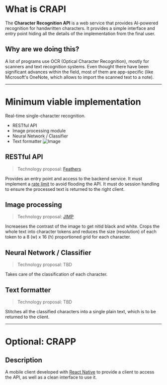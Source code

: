# What is CRAPI
The **Character Recognition API** is a web service that provides AI-powered recognition for handwritten characters. It provides a simple interface and entry point hiding all the details of the implementation from the final user.


## Why are we doing this?


A lot of programs use OCR (Optical Character Recognition), mostly for scanners and text recognition systems. Even thought there have been significant advances within the field, most of them are app-specific (like Microsoft's OneNote, which allows to import the scanned text to a note).


------------------------------
# Minimum viable implementation
Real-time single-character recognition.
- RESTful API
- Image processing module
- Neural Network / Classifier
- Text formatter
![Image](https://user-images.githubusercontent.com/15201480/27545499-9218effe-5a55-11e7-8f02-e5bff71c01bc.png)
## RESTful API
> Technology proposal: [Feathers](https://feathersjs.com)


Provides an entry point and access to the backend service. It must implement a [rate limit](http://nordicapis.com/stemming-the-flood-how-to-rate-limit-an-api/) to avoid flooding the API. It must do session handling to ensure the processed text is returned to the right client.


## Image processing
> Technology proposal: [JIMP](https://github.com/oliver-moran/jimp)


Increaeses the contrast of the image to get nitid black and white. Crops the whole text into character tokens and reduces the size (resolution) of each token to a 8 (w) x 16 (h) proportioned grid for each character.


## Neural Network / Classifier
> Technology proposal: TBD


Takes care of the classification of each character.


## Text formatter
> Technology proposal: TBD


Stitches all the classified characters into a single plain text, which is to be returned to the client.


------------------------------


# Optional: CRAPP
## Description
A mobile client developed with [React Native](https://facebook.github.io/react-native/) to provide a client to access the API, as well as a clean interface to use it.

